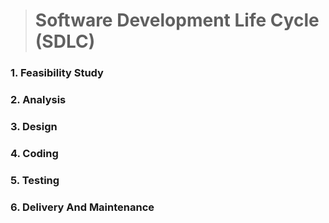 >	#	Software Development Life Cycle (SDLC) 

### 1.	Feasibility Study
###	2.	Analysis
###	3.	Design
###	4.	Coding
###	5.	Testing
###	6.	Delivery And Maintenance
